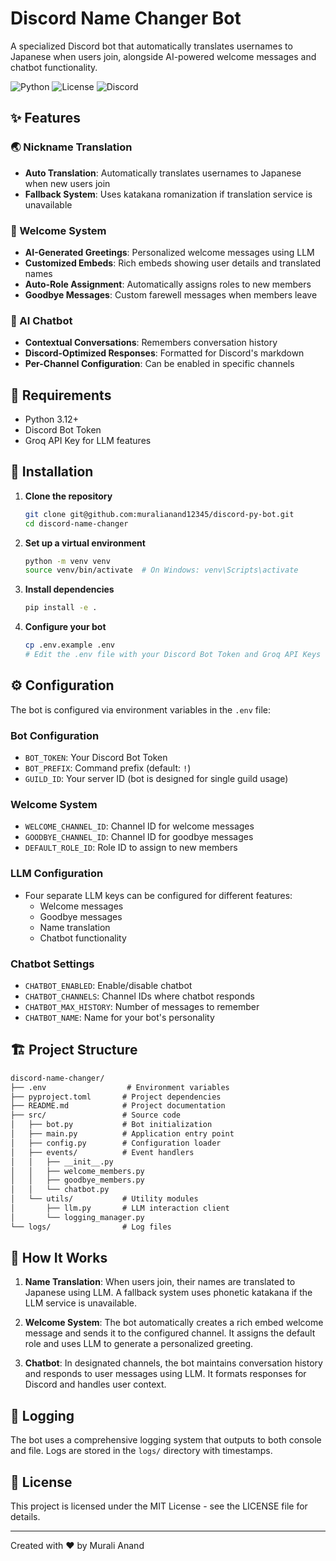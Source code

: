 # Discord Name Changer Bot

A specialized Discord bot that automatically translates usernames to Japanese when users join, alongside AI-powered welcome messages and chatbot functionality.

![Python](https://img.shields.io/badge/Python-3.12+-blue?style=for-the-badge&logo=python&logoColor=white)
![License](https://img.shields.io/badge/License-MIT-green?style=for-the-badge)
![Discord](https://img.shields.io/badge/Discord-Bot-5865F2?style=for-the-badge&logo=discord&logoColor=white)

## ✨ Features

### 🌏 Nickname Translation

- **Auto Translation**: Automatically translates usernames to Japanese when new users join
- **Fallback System**: Uses katakana romanization if translation service is unavailable

### 👋 Welcome System

- **AI-Generated Greetings**: Personalized welcome messages using LLM
- **Customized Embeds**: Rich embeds showing user details and translated names
- **Auto-Role Assignment**: Automatically assigns roles to new members
- **Goodbye Messages**: Custom farewell messages when members leave

### 🤖 AI Chatbot

- **Contextual Conversations**: Remembers conversation history
- **Discord-Optimized Responses**: Formatted for Discord's markdown
- **Per-Channel Configuration**: Can be enabled in specific channels

## 🔧 Requirements

- Python 3.12+
- Discord Bot Token
- Groq API Key for LLM features

## 🚀 Installation

1. **Clone the repository**

   ```bash
   git clone git@github.com:muralianand12345/discord-py-bot.git
   cd discord-name-changer
   ```

2. **Set up a virtual environment**

   ```bash
   python -m venv venv
   source venv/bin/activate  # On Windows: venv\Scripts\activate
   ```

3. **Install dependencies**

   ```bash
   pip install -e .
   ```

4. **Configure your bot**

   ```bash
   cp .env.example .env
   # Edit the .env file with your Discord Bot Token and Groq API Keys
   ```

## ⚙️ Configuration

The bot is configured via environment variables in the `.env` file:

### Bot Configuration

- `BOT_TOKEN`: Your Discord Bot Token
- `BOT_PREFIX`: Command prefix (default: `!`)
- `GUILD_ID`: Your server ID (bot is designed for single guild usage)

### Welcome System

- `WELCOME_CHANNEL_ID`: Channel ID for welcome messages
- `GOODBYE_CHANNEL_ID`: Channel ID for goodbye messages
- `DEFAULT_ROLE_ID`: Role ID to assign to new members

### LLM Configuration

- Four separate LLM keys can be configured for different features:
  - Welcome messages
  - Goodbye messages
  - Name translation
  - Chatbot functionality

### Chatbot Settings

- `CHATBOT_ENABLED`: Enable/disable chatbot
- `CHATBOT_CHANNELS`: Channel IDs where chatbot responds
- `CHATBOT_MAX_HISTORY`: Number of messages to remember
- `CHATBOT_NAME`: Name for your bot's personality

## 🏗️ Project Structure

```md
discord-name-changer/
├── .env                  # Environment variables
├── pyproject.toml       # Project dependencies
├── README.md            # Project documentation
├── src/                 # Source code
│   ├── bot.py           # Bot initialization
│   ├── main.py          # Application entry point
│   ├── config.py        # Configuration loader
│   ├── events/          # Event handlers
│   │   ├── __init__.py
│   │   ├── welcome_members.py
│   │   ├── goodbye_members.py
│   │   └── chatbot.py
│   └── utils/           # Utility modules
│       ├── llm.py       # LLM interaction client
│       └── logging_manager.py
└── logs/                # Log files
```

## 🧠 How It Works

1. **Name Translation**: When users join, their names are translated to Japanese using LLM. A fallback system uses phonetic katakana if the LLM service is unavailable.

2. **Welcome System**: The bot automatically creates a rich embed welcome message and sends it to the configured channel. It assigns the default role and uses LLM to generate a personalized greeting.

3. **Chatbot**: In designated channels, the bot maintains conversation history and responds to user messages using LLM. It formats responses for Discord and handles user context.

## 📝 Logging

The bot uses a comprehensive logging system that outputs to both console and file. Logs are stored in the `logs/` directory with timestamps.

## 📄 License

This project is licensed under the MIT License - see the LICENSE file for details.

---

Created with ❤️ by Murali Anand
